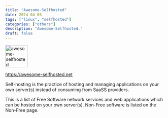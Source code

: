 ```yaml
---
title: "Awesome-Selfhosted"
date: 2024-04-03
tags: ["linux", "selfhosted"]
categories: ["others"]
description: "Awesome-Selfhosted."
draft: false
---
```


<img src="https://awesome-selfhosted.net/_static/logo.svg" alt="awesome-selfhosted" width="70" height="70">

https://awesome-selfhosted.net

Self-hosting is the practice of hosting and managing applications on your own server(s) instead of consuming from SaaSS providers.

This is a list of Free Software network services and web applications which can be hosted on your own server(s). Non-Free software is listed on the Non-Free page.
